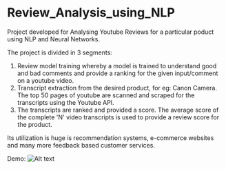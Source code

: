 # Review_Analysis_using_NLP
Project developed for Analysing Youtube Reviews for a particular poduct using NLP and Neural Networks.

The project is divided in 3 segments:
1. Review model training whereby a model is trained to understand good and bad comments and provide a ranking for the given input/comment on a youtube video.
2. Transcript extraction from the desired product, for eg: Canon Camera. The top 50 pages of youtube are scanned and scraped for the transcripts using the Youtube API.
3. The transcripts are ranked and provided a score. The average score of the complete 'N' video transcripts is used to provide a review score for the product.

Its utilization is huge is recommendation systems, e-commerce websites and many more feedback based customer services.

Demo:
![Alt text]([https://github.com/101vinayak/Review_Analysis_using_NLP/edit/master/README.md#:~:text=Screenshot%202023-,%2D,-11%2D27%20at](https://github.com/101vinayak/Review_Analysis_using_NLP/blob/master/Screenshot%202023-11-27%20at%202.34.39%20AM.png)https://github.com/101vinayak/Review_Analysis_using_NLP/blob/master/Screenshot%202023-11-27%20at%202.34.39%20AM.png)

